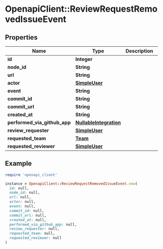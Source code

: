 # OpenapiClient::ReviewRequestRemovedIssueEvent

## Properties

| Name | Type | Description | Notes |
| ---- | ---- | ----------- | ----- |
| **id** | **Integer** |  |  |
| **node_id** | **String** |  |  |
| **url** | **String** |  |  |
| **actor** | [**SimpleUser**](SimpleUser.md) |  |  |
| **event** | **String** |  |  |
| **commit_id** | **String** |  |  |
| **commit_url** | **String** |  |  |
| **created_at** | **String** |  |  |
| **performed_via_github_app** | [**NullableIntegration**](NullableIntegration.md) |  |  |
| **review_requester** | [**SimpleUser**](SimpleUser.md) |  |  |
| **requested_team** | [**Team**](Team.md) |  | [optional] |
| **requested_reviewer** | [**SimpleUser**](SimpleUser.md) |  | [optional] |

## Example

```ruby
require 'openapi_client'

instance = OpenapiClient::ReviewRequestRemovedIssueEvent.new(
  id: null,
  node_id: null,
  url: null,
  actor: null,
  event: null,
  commit_id: null,
  commit_url: null,
  created_at: null,
  performed_via_github_app: null,
  review_requester: null,
  requested_team: null,
  requested_reviewer: null
)
```

